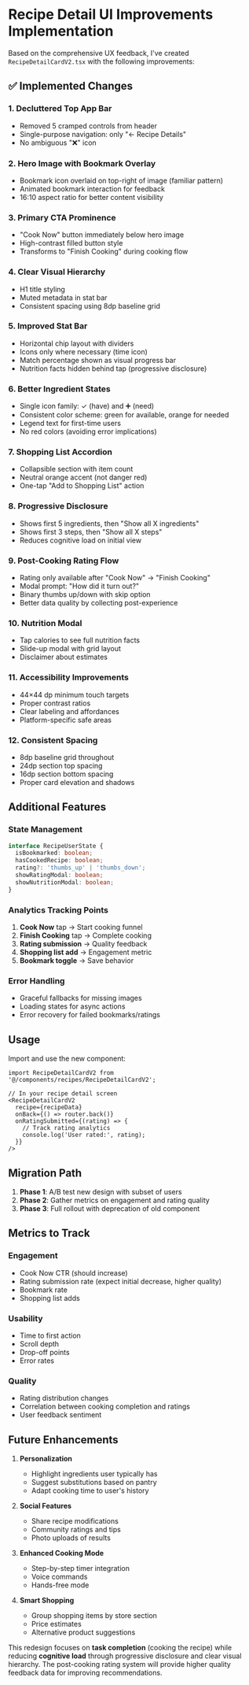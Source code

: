 # Recipe Detail UI Improvements Implementation

Based on the comprehensive UX feedback, I've created `RecipeDetailCardV2.tsx` with the following improvements:

## ✅ Implemented Changes

### 1. **Decluttered Top App Bar**
- Removed 5 cramped controls from header
- Single-purpose navigation: only "← Recipe Details"
- No ambiguous "❌" icon

### 2. **Hero Image with Bookmark Overlay**
- Bookmark icon overlaid on top-right of image (familiar pattern)
- Animated bookmark interaction for feedback
- 16:10 aspect ratio for better content visibility

### 3. **Primary CTA Prominence**
- "Cook Now" button immediately below hero image
- High-contrast filled button style
- Transforms to "Finish Cooking" during cooking flow

### 4. **Clear Visual Hierarchy**
- H1 title styling
- Muted metadata in stat bar
- Consistent spacing using 8dp baseline grid

### 5. **Improved Stat Bar**
- Horizontal chip layout with dividers
- Icons only where necessary (time icon)
- Match percentage shown as visual progress bar
- Nutrition facts hidden behind tap (progressive disclosure)

### 6. **Better Ingredient States**
- Single icon family: ✓ (have) and ➕ (need)
- Consistent color scheme: green for available, orange for needed
- Legend text for first-time users
- No red colors (avoiding error implications)

### 7. **Shopping List Accordion**
- Collapsible section with item count
- Neutral orange accent (not danger red)
- One-tap "Add to Shopping List" action

### 8. **Progressive Disclosure**
- Shows first 5 ingredients, then "Show all X ingredients"
- Shows first 3 steps, then "Show all X steps"
- Reduces cognitive load on initial view

### 9. **Post-Cooking Rating Flow**
- Rating only available after "Cook Now" → "Finish Cooking"
- Modal prompt: "How did it turn out?"
- Binary thumbs up/down with skip option
- Better data quality by collecting post-experience

### 10. **Nutrition Modal**
- Tap calories to see full nutrition facts
- Slide-up modal with grid layout
- Disclaimer about estimates

### 11. **Accessibility Improvements**
- 44×44 dp minimum touch targets
- Proper contrast ratios
- Clear labeling and affordances
- Platform-specific safe areas

### 12. **Consistent Spacing**
- 8dp baseline grid throughout
- 24dp section top spacing
- 16dp section bottom spacing
- Proper card elevation and shadows

## Additional Features

### State Management
```typescript
interface RecipeUserState {
  isBookmarked: boolean;
  hasCookedRecipe: boolean;
  rating?: 'thumbs_up' | 'thumbs_down';
  showRatingModal: boolean;
  showNutritionModal: boolean;
}
```

### Analytics Tracking Points
1. **Cook Now** tap → Start cooking funnel
2. **Finish Cooking** tap → Complete cooking
3. **Rating submission** → Quality feedback
4. **Shopping list add** → Engagement metric
5. **Bookmark toggle** → Save behavior

### Error Handling
- Graceful fallbacks for missing images
- Loading states for async actions
- Error recovery for failed bookmarks/ratings

## Usage

Import and use the new component:

```tsx
import RecipeDetailCardV2 from '@/components/recipes/RecipeDetailCardV2';

// In your recipe detail screen
<RecipeDetailCardV2 
  recipe={recipeData}
  onBack={() => router.back()}
  onRatingSubmitted={(rating) => {
    // Track rating analytics
    console.log('User rated:', rating);
  }}
/>
```

## Migration Path

1. **Phase 1**: A/B test new design with subset of users
2. **Phase 2**: Gather metrics on engagement and rating quality
3. **Phase 3**: Full rollout with deprecation of old component

## Metrics to Track

### Engagement
- Cook Now CTR (should increase)
- Rating submission rate (expect initial decrease, higher quality)
- Bookmark rate
- Shopping list adds

### Usability
- Time to first action
- Scroll depth
- Drop-off points
- Error rates

### Quality
- Rating distribution changes
- Correlation between cooking completion and ratings
- User feedback sentiment

## Future Enhancements

1. **Personalization**
   - Highlight ingredients user typically has
   - Suggest substitutions based on pantry
   - Adapt cooking time to user's history

2. **Social Features**
   - Share recipe modifications
   - Community ratings and tips
   - Photo uploads of results

3. **Enhanced Cooking Mode**
   - Step-by-step timer integration
   - Voice commands
   - Hands-free mode

4. **Smart Shopping**
   - Group shopping items by store section
   - Price estimates
   - Alternative product suggestions

This redesign focuses on **task completion** (cooking the recipe) while reducing **cognitive load** through progressive disclosure and clear visual hierarchy. The post-cooking rating system will provide higher quality feedback data for improving recommendations.